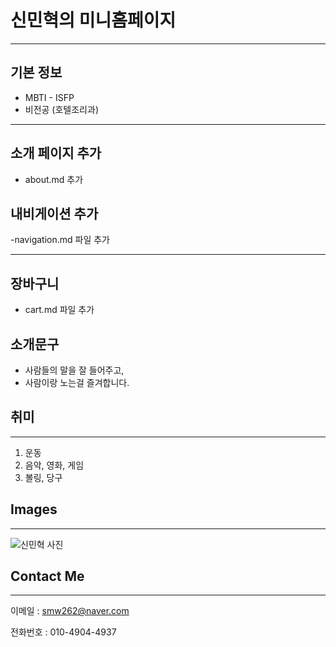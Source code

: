 # 신민혁의 미니홈페이지
***

## 기본 정보
- MBTI - ISFP
- 비전공 (호텔조리과)
***

## 소개 페이지 추가
- about.md 추가

## 내비게이션 추가
-navigation.md 파일 추가

***
## 장바구니
- cart.md 파일 추가

## 소개문구

* 사람들의 말을 잘 들어주고,
* 사람이랑 노는걸 즐겨합니다.

## 취미
***
1. 운동
2. 음악, 영화, 게임
3. 볼링, 당구

## Images
***
![신민혁 사진](https://avatars.githubusercontent.com/u/159970634?v=4)

## Contact Me
***
이메일 : [smw262@naver.com](smw262@naver.com)

전화번호 : 010-4904-4937

